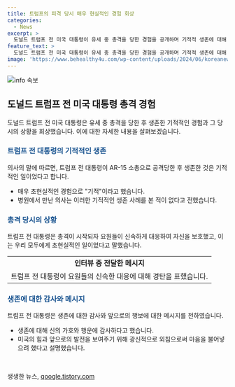 ```yaml
---
title: 트럼프의 피격 당시 매우 현실적인 경험 회상
categories:
  - News
excerpt: >
  도널드 트럼프 전 미국 대통령이 유세 중 총격을 당한 경험을 공개하며 기적적 생존에 대해 이야기했습니다. 의사의 말에 따르면 그의 생존은 기적적이었으며, 총격 당시의 상황을 상세히 회상했습니다. 트럼프 전 대통령은 총격 후 자신의 생존과 경호 요원들의 행동을 경탄하며, 총격 당시의 상황과 자신의 생각을 공개했습니다. 트럼프 전 대통령은 총격 당시의 경험을 떠올리며 설명하고, 미국 대통령 후보 지명 문제와 관련된 견해도 밝혀 화제를 모았습니다.
feature_text: >
  도널드 트럼프 전 미국 대통령이 유세 중 총격을 당한 경험을 공개하며 기적적 생존에 대해 이야기했습니다. 의사의 말에 따르면 그의 생존은 기적적이었으며, 총격 당시의 상황을 상세히 회상했습니다. 트럼프 전 대통령은 총격 후 자신의 생존과 경호 요원들의 행동을 경탄하며, 총격 당시의 상황과 자신의 생각을 공개했습니다. 트럼프 전 대통령은 총격 당시의 경험을 떠올리며 설명하고, 미국 대통령 후보 지명 문제와 관련된 견해도 밝혀 화제를 모았습니다.
image: 'https://www.behealthy4u.com/wp-content/uploads/2024/06/koreanews.jpg'
---
```


<p><img src="https://www.behealthy4u.com/wp-content/uploads/2024/06/koreanews.jpg" alt="info 속보" /></p>

<h2 data-ke-size="size26">도널드 트럼프 전 미국 대통령 총격 경험</h2>

<p data-ke-size="size16">도널드 트럼프 전 미국 대통령은 유세 중 총격을 당한 후 생존한 기적적인 경험과 그 당시의 상황을 회상했습니다. 이에 대한 자세한 내용을 살펴보겠습니다.</p>

<h3><b><span style="color: #1a5490;">트럼프 전 대통령의 기적적인 생존</span></b></h3>

<p data-ke-size="size16">의사의 말에 따르면, 트럼프 전 대통령이 AR-15 소총으로 공격당한 후 생존한 것은 기적적인 일이었다고 합니다.</p>

<ul>
  <li>매우 초현실적인 경험으로 "기적"이라고 했습니다.</li>
  <li>병원에서 만난 의사는 이러한 기적적인 생존 사례를 본 적이 없다고 전했습니다.</li>
</ul>

<h3><b><span style="color: #1a5490;">총격 당시의 상황</span></b></h3>

<p data-ke-size="size16">트럼프 전 대통령은 총격이 시작되자 요원들이 신속하게 대응하여 자신을 보호했고, 이는 우리 모두에게 초현실적인 일이었다고 말했습니다.</p>

<table>
  <tr>
    <td style="text-align: center; height: 17px;"><b>인터뷰 중 전달한 메시지</b></td>
  </tr>
  <tr>
    <td style="text-align: center; height: 17px;">트럼프 전 대통령이 요원들의 신속한 대응에 대해 경탄을 표했습니다.</td>
  </tr>
</table>

<h3><b><span style="color: #1a5490;">생존에 대한 감사와 메시지</span></b></h3>

<p data-ke-size="size16">트럼프 전 대통령은 생존에 대한 감사와 앞으로의 행보에 대한 메시지를 전하였습니다.</p>

<ul>
  <li>생존에 대해 신의 가호와 행운에 감사하다고 했습니다.</li>
  <li>미국의 힘과 앞으로의 발전을 보여주기 위해 광신적으로 외침으로써 마음을 불어넣으려 했다고 설명했습니다.</li>
</ul>

<p data-ke-size="size16">&nbsp;</p>
생생한 뉴스, <a href="https://qoogle.tistory.com" rel="dofollow">qoogle.tistory.com</a>


